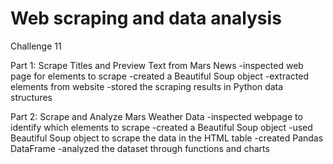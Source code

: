 # Web scraping and data analysis
Challenge 11

Part 1: Scrape Titles and Preview Text from Mars News
  -inspected web page for elements to scrape
  -created a Beautiful Soup object 
  -extracted elements from website
  -stored the scraping results in Python data structures

Part 2: Scrape and Analyze Mars Weather Data
  -inspected webpage to identify which elements to scrape
  -created a Beautiful Soup object
  -used Beautiful Soup object to scrape the data in the HTML table
  -created Pandas DataFrame
  -analyzed the dataset through functions and charts
